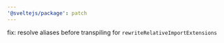 ```yaml
---
'@sveltejs/package': patch
---
```


fix: resolve aliases before transpiling for `rewriteRelativeImportExtensions`
